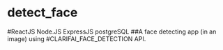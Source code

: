 # detect_face
#ReactJS Node.JS ExpressJS postgreSQL
##A face detecting app (in an image)
using #CLARIFAI_FACE_DETECTION API.
